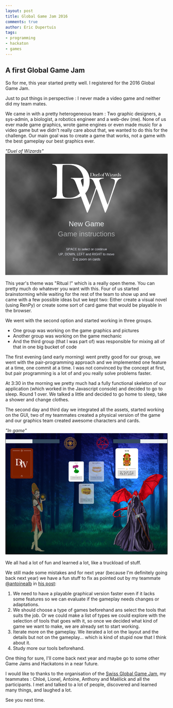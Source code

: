 ```yaml
---
layout: post
title: Global Game Jam 2016
comments: true
author: Eric Dupertuis
tags:
- programming
- hackaton
- games
---
```


## A first Global Game Jam

So for me, this year started pretty well. I registered for the 2016 Global Game Jam.

Just to put things in perspective : I never made a video game and neither did my team mates.

We came in with a pretty heterogeneous team : Two graphic designers, a sys-admin, a biologist, a robotics engineer and a web-dev (me). None of us ever made game graphics, wrote game engines or even made music for a video game but we didn't really care about that, we wanted to do this for the challenge. Our main goal was to create a game that works, not a game with the best gameplay our best graphics ever.

*"Duel of Wizards"*![A screenshot of the menu](/images/ggj16/screenshot1.png)

This year's theme was "Ritual !" which is a really open theme. You can pretty much do whatever you want with this. Four of us started brainstorming while waiting for the rest of the team to show up and we came with a few possible ideas but we kept two: Either create a visual novel (using RenPy) or create some sort of card game that would be playable in the browser.

We went with the second option and started working in three groups.

- One group was working on the game graphics and pictures
- Another group was working on the game mechanic
- And the third group (that I was part of) was responsible for mixing all of that in one big bucket of code

The first evening (and early morning) went pretty good for our group, we went with the pair-programming approach and we implemented one feature at a time, one commit at a time. I was not convinced by the concept at first, but pair programming is a lot of and you really solve problems faster.

At 3:30 in the morning we pretty much had a fully functional skeleton of our application (which worked in the Javascript console) and decided to go to sleep. Round 1 over. We talked a little and decided to go home to sleep, take a shower and change clothes.

The second day and third day we integrated all the assets, started working on the GUI, two of my teammates created a physical version of the game and our graphics team created awesome characters and cards.

*"In game"*![A screenshot of the menu](/images/ggj16/screenshot2.png)

We all had a lot of fun and learned a lot, like a truckload of stuff.

We still made some mistakes and for next year (because I'm definitely going back next year) we have a fun stuff to fix as pointed out by my teammate [@antoinealb](http://antoinealb.net/) in [his post](http://antoinealb.net/2016/02/01/ggj16.html):

1.  We need to have a playable graphical version faster even if it lacks some features so we can evaluate if the gameplay needs changes or adaptations.
2. We should choose a type of games beforehand ans select the tools that suits the job. Or we could make a list of types we could explore with the selection of tools that goes with it, so once we decided what kind of game we want to make, we are already set to start working.
3. Iterate more on the gameplay. We iterated a lot on the layout and the details but not on the gameplay... which is kind of stupid now that I think about it.
4. Study more our tools beforehand.

One thing for sure, I'll come back next year and maybe go to some other Game Jams and Hackatons in a near future.

I would like to thanks to the organisation of the [Swiss Global Game Jam](https://globalgamejamsuisse.wordpress.com/), my teammates : Chloé, Lionel, Antoine, Anthony and Maëlick and all the participants. I met and talked to a lot of people, discovered and learned many things, and laughed a lot.

See you next time.
